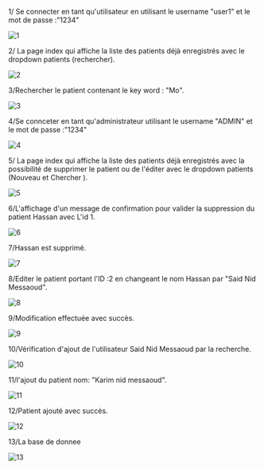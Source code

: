 1/ Se connecter en tant qu'utilisateur en utilisant le username "user1" et le mot de passe :"1234"

![1](https://user-images.githubusercontent.com/92686626/232914580-fac12801-bc7e-47a8-8f55-471ed6a32724.PNG)

2/ La page index qui affiche la liste des patients déjà enregistrés avec le dropdown patients (rechercher).

![2](https://user-images.githubusercontent.com/92686626/232914648-ea9773ed-9eb4-4c01-bd0f-c77ab3b6dbfe.PNG)

3/Rechercher le patient contenant le key word : "Mo".

![3](https://user-images.githubusercontent.com/92686626/232914763-ed20f8ba-4c58-40b7-b5da-30f5f02fab10.PNG)

4/Se connceter en tant qu'administrateur utilisant le username "ADMIN" et le mot de passe :"1234"

![4](https://user-images.githubusercontent.com/92686626/232914842-5b8e6d64-fef2-4bd6-bf84-64b9db697fa1.PNG)

5/ La page index qui affiche la liste des patients déjà enregistrés avec la possibilité de supprimer le patient ou de l'éditer avec le dropdown patients (Nouveau et Chercher ).

![5](https://user-images.githubusercontent.com/92686626/232914946-685ba78a-dcee-4186-8e99-e98c4ed9df31.PNG)

6/L'affichage d'un message de confirmation pour valider la suppression du patient Hassan avec L'id 1.

![6](https://user-images.githubusercontent.com/92686626/232915063-03164ecb-0f04-4a34-96b3-d34b20c4482a.PNG)

7/Hassan est supprimé.

![7](https://user-images.githubusercontent.com/92686626/232915113-13904bad-97a4-4bc2-a09c-91dc9ccebe67.PNG)

8/Editer le patient portant l'ID :2 en changeant le nom Hassan par "Said Nid Messaoud".

![8](https://user-images.githubusercontent.com/92686626/232915184-2d685667-860c-40ff-9368-c19651755bec.PNG)

9/Modification effectuée avec succès.

![9](https://user-images.githubusercontent.com/92686626/232915278-cb7e1856-a8f4-43c3-8573-c67adbf787f6.PNG)

10/Vérification d'ajout de l'utilisateur Said Nid Messaoud par la recherche.

![10](https://user-images.githubusercontent.com/92686626/232915378-1af26a6f-73ac-44ea-bb17-fc3e8be4648d.PNG)

11/l'ajout du patient nom: "Karim nid messaoud".

![11](https://user-images.githubusercontent.com/92686626/232915482-3d320494-64a0-4d5d-afe1-1148c8345a8e.PNG)

12/Patient ajouté avec succès.

![12](https://user-images.githubusercontent.com/92686626/232915564-7d6cb64f-87db-410b-b21e-c78714e8cec5.PNG)

13/La base de donnee

![13](https://user-images.githubusercontent.com/92686626/232915644-6e3e8505-aff0-4643-b446-976f96e2b567.PNG)


